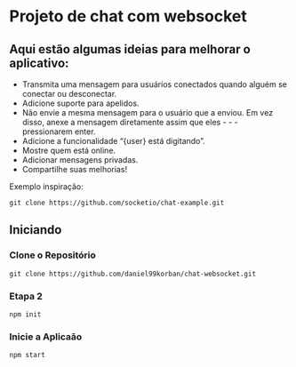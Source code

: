 # Projeto de chat com websocket

## Aqui estão algumas ideias para melhorar o aplicativo:

- Transmita uma mensagem para usuários conectados quando alguém se conectar ou desconectar.
- Adicione suporte para apelidos.
- Não envie a mesma mensagem para o usuário que a enviou. Em vez disso, anexe a mensagem diretamente assim que eles - -  - pressionarem enter.
- Adicione a funcionalidade “{user} está digitando”.
- Mostre quem está online.
- Adicionar mensagens privadas.
- Compartilhe suas melhorias!

Exemplo inspiração:
~~~
git clone https://github.com/socketio/chat-example.git
~~~

## Iniciando

### Clone o Repositório
~~~
git clone https://github.com/daniel99korban/chat-websocket.git
~~~
### Etapa 2
~~~
npm init
~~~
### Inicie a Aplicaão
~~~
npm start
~~~